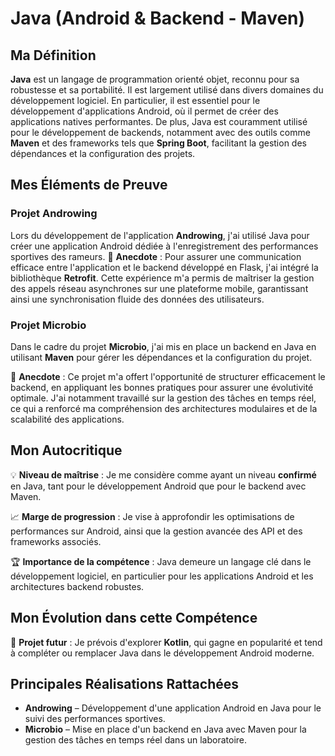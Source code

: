 # Java (Android & Backend - Maven)

## Ma Définition

**Java** est un langage de programmation orienté objet, reconnu pour sa robustesse et sa portabilité. Il est largement utilisé dans divers domaines du développement logiciel. En particulier, il est essentiel pour le développement d'applications Android, où il permet de créer des applications natives performantes. De plus, Java est couramment utilisé pour le développement de backends, notamment avec des outils comme **Maven** et des frameworks tels que **Spring Boot**, facilitant la gestion des dépendances et la configuration des projets.

## Mes Éléments de Preuve

### Projet Androwing

Lors du développement de l'application **Androwing**, j'ai utilisé Java pour créer une application Android dédiée à l'enregistrement des performances sportives des rameurs.
📌 **Anecdote** : Pour assurer une communication efficace entre l'application et le backend développé en Flask, j'ai intégré la bibliothèque **Retrofit**. Cette expérience m'a permis de maîtriser la gestion des appels réseau asynchrones sur une plateforme mobile, garantissant ainsi une synchronisation fluide des données des utilisateurs.

### Projet Microbio

Dans le cadre du projet **Microbio**, j'ai mis en place un backend en Java en utilisant **Maven** pour gérer les dépendances et la configuration du projet.

📌 **Anecdote** : Ce projet m'a offert l'opportunité de structurer efficacement le backend, en appliquant les bonnes pratiques pour assurer une évolutivité optimale. J'ai notamment travaillé sur la gestion des tâches en temps réel, ce qui a renforcé ma compréhension des architectures modulaires et de la scalabilité des applications.

## Mon Autocritique

💡 **Niveau de maîtrise** : Je me considère comme ayant un niveau **confirmé** en Java, tant pour le développement Android que pour le backend avec Maven.

📈 **Marge de progression** : Je vise à approfondir les optimisations de performances sur Android, ainsi que la gestion avancée des API et des frameworks associés.

🏆 **Importance de la compétence** : Java demeure un langage clé dans le développement logiciel, en particulier pour les applications Android et les architectures backend robustes.

## Mon Évolution dans cette Compétence

🎯 **Projet futur** : Je prévois d'explorer **Kotlin**, qui gagne en popularité et tend à compléter ou remplacer Java dans le développement Android moderne.

## Principales Réalisations Rattachées

- **Androwing** – Développement d'une application Android en Java pour le suivi des performances sportives.
- **Microbio** – Mise en place d'un backend en Java avec Maven pour la gestion des tâches en temps réel dans un laboratoire.
